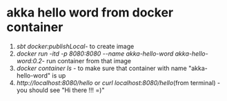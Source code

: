 # akka hello word from docker container
1. _sbt docker:publishLocal_- to create image
2. _docker run -itd -p 8080:8080 --name akka-hello-word akka-hello-word:0.2_- run container from that image
3. _docker container ls_ - to make sure that container with name "akka-hello-word" is up
4. _http://localhost:8080/hello_ or _curl localhost:8080/hello_(from terminal) - you should see "Hi there !!! =)"